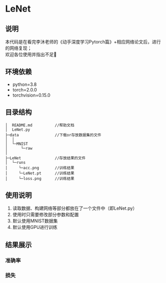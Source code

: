 # LeNet
## 说明  
  本代码是在看完李沐老师的《动手深度学习Pytorch篇》+相应网络论文后，进行的网络复现；  
  欢迎各位使用并指出不足🫡  
## 环境依赖  
* python=3.8  
* torch=2.0.0  
* torchvision=0.15.0
## 目录结构
```
│  README.md          //帮助文档
│  LeNet.py  
├─data                //下载or存放数据集的文件 
│  │          
│  └─MNIST  
│      └─raw  
│              
├─LeNet               //存放结果的文件
│  └─runs  
│     └─acc.png       //训练结果
│     └─LeNet.pt      //训练结果
│     └─loss.png      //训练结果
```
## 使用说明  
1. 读取数据、构建网络等部分都放在了一个文件中（即LeNet.py）
2. 使用时只需要修改部分参数和配置
3. 默认使用MNIST数据集
4. 默认使用GPU进行训练
## 结果展示  
### 准确率  
### 损失   
